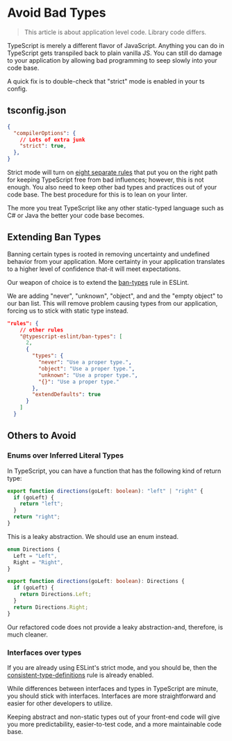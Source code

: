 # Avoid Bad Types

> This article is about application level code. Library code differs.

TypeScript is merely a different flavor of JavaScript. Anything you can do in TypeScript gets transpiled back to plain vanilla JS. You can still do damage to your application by allowing bad programming to seep slowly into your code base.

A quick fix is to double-check that "strict" mode is enabled in your ts config.

## tsconfig.json

```json
{
  "compilerOptions": {
    // Lots of extra junk
    "strict": true,
  },
}
```

Strict mode will turn on [eight separate rules](https://www.typescriptlang.org/tsconfig#strict) that put you on the right path for keeping TypeScript free from bad influences; however, this is not enough. You also need to keep other bad types and practices out of your code base. The best procedure for this is to lean on your linter.

The more you treat TypeScript like any other static-typed language such as C# or Java the better your code base becomes.

## Extending Ban Types

Banning certain types is rooted in removing uncertainty and undefined behavior from your application. More certainty in your application translates to a higher level of confidence that-it will meet expectations.

Our weapon of choice is to extend the [ban-types](https://typescript-eslint.io/rules/ban-types/) rule in ESLint.

We are adding "never", "unknown", "object", and and the "empty object" to our ban list. This will remove problem causing types from our application, forcing us to stick with static type instead.

```json
"rules": {
    // other rules
    "@typescript-eslint/ban-types": [
      2,
      {
        "types": {
          "never": "Use a proper type.",
          "object": "Use a proper type.",
          "unknown": "Use a proper type.",
          "{}": "Use a proper type."
        },
        "extendDefaults": true
      }
    ]
  }
```

## Others to Avoid

### Enums over Inferred Literal Types

In TypeScript, you can have a function that has the following kind of return type:

```typescript
export function directions(goLeft: boolean): "left" | "right" {
  if (goLeft) {
    return "left";
  }
  return "right";
}
```

This is a leaky abstraction. We should use an enum instead.

```typescript
enum Directions {
  Left = "Left",
  Right = "Right",
}

export function directions(goLeft: boolean): Directions {
  if (goLeft) {
    return Directions.Left;
  }
  return Directions.Right;
}
```

Our refactored code does not provide a leaky abstraction-and, therefore, is much cleaner.

### Interfaces over types

If you are already using ESLint's strict mode, and you should be, then the [consistent-type-definitions](https://typescript-eslint.io/rules/consistent-type-definitions/) rule is already enabled.

While differences between interfaces and types in TypeScript are minute, you should stick with interfaces. Interfaces are more straightforward and easier for other developers to utilize.

Keeping abstract and non-static types out of your front-end code will give you more predictability, easier-to-test code, and a more maintainable code base.

